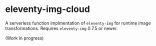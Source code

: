 # eleventy-img-cloud

A serverless function implmentation of `eleventy-img` for runtime image transformations. Requires `eleventy-img` 0.7.5 or newer.

(Work in progress)
